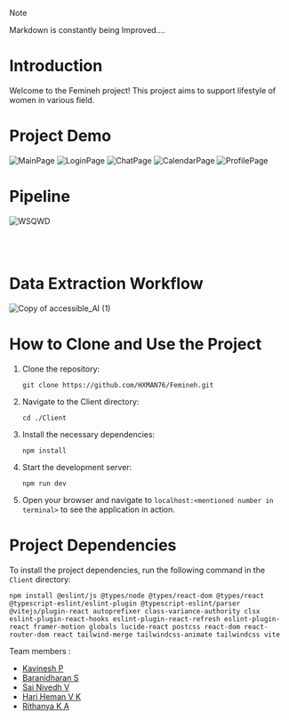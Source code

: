 > [!NOTE]  
> Markdown is constantly being Improved....


# Introduction
Welcome to the Femineh project! This project aims to support lifestyle of women in various field. 

# Project Demo
<img src="https://github.com/user-attachments/assets/4c200841-6e9f-4474-a579-fd2515d73b65" alt="MainPage">
<img src="https://github.com/user-attachments/assets/2cbb2c28-57d8-4ab7-b3dc-06b0c0542be7" alt="LoginPage">
<img src="https://github.com/user-attachments/assets/0a07928c-bf60-4a1e-8980-aeda3f3983c0" alt="ChatPage">
<img src="https://github.com/user-attachments/assets/31a3c2a7-67a8-4efc-9a0e-f616a747556c" alt="CalendarPage">
<img src="https://github.com/user-attachments/assets/0cdb9a78-7901-40fb-825a-c2740b78d5fc" alt="ProfilePage">

</br>

# Pipeline

![WSQWD](https://github.com/user-attachments/assets/f0aad85e-28c6-4778-8683-b1144d88d4aa)

</br>

<br>

# Data Extraction Workflow
![Copy of accessible_AI (1)](https://github.com/user-attachments/assets/7a11b250-9082-48bc-ac99-ed643061d106)


# How to Clone and Use the Project
1. Clone the repository:
    ```
    git clone https://github.com/HXMAN76/Femineh.git
    ```
2. Navigate to the Client directory:
    ```
    cd ./Client
    ```
3. Install the necessary dependencies:
    ```
    npm install
    ```
4. Start the development server:
    ```
    npm run dev
    ```
5. Open your browser and navigate to `localhost:<mentioned number in terminal>` to see the application in action.

# Project Dependencies
To install the project dependencies, run the following command in the `Client` directory:
```
npm install @eslint/js @types/node @types/react-dom @types/react @typescript-eslint/eslint-plugin @typescript-eslint/parser @vitejs/plugin-react autoprefixer class-variance-authority clsx eslint-plugin-react-hooks eslint-plugin-react-refresh eslint-plugin-react framer-motion globals lucide-react postcss react-dom react-router-dom react tailwind-merge tailwindcss-animate tailwindcss vite
```

Team members :
- [Kavinesh P](https://github.com/kavinesh11)
- [Baranidharan S](https://github.com/imbaraniii)
- [Sai Nivedh V](https://github.com/SaiNivedh26)
- [Hari Heman V K](https://github.com/HXMAN76)
- [Rithanya K A](https://github.com/rithanya08)
